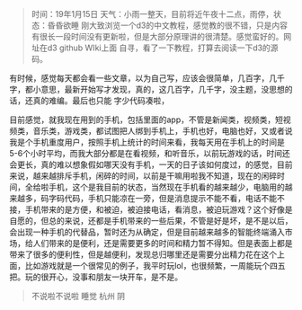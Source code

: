 > 时间：19年1月15日 天气：小雨一整天，目前将近午夜十二点，雨停，状态：昏昏欲睡
刚大致浏览一个d3的中文教程，感觉教的很不错，只是内容有很长一段时间没有更新啦，但是大部分原理讲的很清楚。感觉蛮好的。网址在d3 github WIki上面 自寻，看了一下教程，打算去阅读一下d3的源码。

有时候，感觉每天都会看一些文章，以为自己写，应该会很简单，几百字，几千字，都小意思，最新开始写才发现，真的，这几百字，几千字，没主题，没思想的话，还真的难编。最后也只能 字少代码凑啦，

目前感觉，就我现在用到的手机，包括里面的app，不管是新闻类，视频类，短视频类，音乐类，游戏类，都试图把人绑到手机上，手机也好，电脑也好，又或者说我是个手机重度用户，按照手机上统计的时间来看，我每天用在手机上的时间是5-6个小时平均，而我大部分都是在看视频，和听音乐，以前玩游戏的话，时间还会更长，真的难以想象假如哪天没有手机，一天的日子该如何度过，的感觉，目前来说，越来越排斥手机，闲碎的时间，以前是干嘛用啦我不知道，现在的闲碎时间，全给啦手机，这个是我目前的状态，当然现在手机看的越来越少，电脑用的越来越多，码字码代码，手机只能凉在一旁，但是消息提示不能不看，电话不能不接，手机带来的是方便，和被迫，被迫接电话，看消息，被迫玩游戏？这个好像是自愿的，但总的来说，还都是手机带来的一些后果，不管是好是坏，是不是以后，会出现一种手机的代替品，暂时还为从确定，但是目前越来越多的智能终端涌入市场，给人们带来的是便利，还是需要更多的时间和精力暂不得知。但是表面上都是带来了很多的便利性，但是越便利，发现总归哪里还是需要分出精力花在这个上面，比如游戏就是一个很常见的例子，我平时玩lol，也很频繁，一周能玩个四五把。玩的很开心，没事和朋友一块开车，是不是。

> 不说啦不说啦 睡觉 
> 杭州 阴

